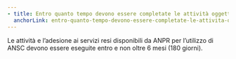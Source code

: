 ```yaml
---
- title: Entro quanto tempo devono essere completate le attività oggetto di finanziamento?
  anchorLink: entro-quanto-tempo-devono-essere-completate-le-attivita-oggetto-di-finanziamento
---
```


Le attività e l’adesione ai servizi resi disponibili da ANPR per l’utilizzo di ANSC devono essere eseguite entro e non oltre 6 mesi (180 giorni).
